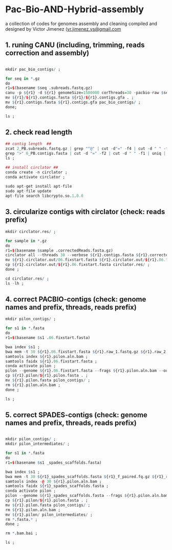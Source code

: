 # Pac-Bio-AND-Hybrid-assembly
a collection of codes for genomes assembly and cleaning compiled and designed by Victor Jimenez (vr.jimenez.vs@gmail.com

## 1. runing CANU (including, trimming, reads correction and assembly) ##
```r

mkdir pac_bio_contigs/ ; 

for seq in *.gz
do
r1=$(basename $seq .subreads.fastq.gz)
canu -p ${r1} -d ${r1} genomeSize=1500000 corThreads=30 -pacbio-raw $seq ;
mv ${r1}/${r1}.contigs.fasta ${r1}/${r1}.contigs.gfa . ;
mv ${r1}.contigs.fasta ${r1}.contigs.gfa pac_bio_contigs/ ;
done; 

ls ;
```

## 2. check read length ##
```r
## contig length  ##
zcat 2_PB.subreads.fastq.gz | grep "^@" | cut -d"=" -f4 | cut -d " " -f1 | uniq -d | sort -n -r | head -n 10 ; 
grep ">" 6_PB.contigs.fasta | cut -d "=" -f2 | cut -d " " -f1 | uniq | sort -n -r ;
ls ;

## install circlator ##
conda create -n circlator ; 
conda activate circlator ;
 
sudo apt-get install apt-file
sudo apt-file update
apt-file search libcrypto.so.1.0.0
```

## 3. circularize contigs with circlator (check: reads prefix) ##
```r
mkdir circlator.res/ ; 

for sample in *.gz
do
r1=$(basename $sample .correctedReads.fasta.gz)
circlator all --threads 30 --verbose ${r1}.contigs.fasta ${r1}.correctedReads.fasta.gz ${r1}.circlator.out ; 
mv ${r1}.circlator.out/06.fixstart.fasta ${r1}.circlator.out/${r1}.06.fixstart.fasta ; 
cp ${r1}.circlator.out/${r1}.06.fixstart.fasta circlator.res/ ; 
done ; 

cd circlator.res/ ; 
ls -lh ; 
```

## 4. correct PACBIO-contigs (check: genome names and prefix, threads, reads prefix) ##
```r
mkdir pilon_contigs/ ; 

for s1 in *.fasta
do
r1=$(basename $s1 .06.fixstart.fasta)

bwa index $s1 ; 
bwa mem -t 30 ${r1}.06.fixstart.fasta ${r1}.raw_1.fastq.gz ${r1}.raw_2.fastq.gz | samtools sort > ${r1}.pilon.aln.bam ;
samtools index ${r1}.pilon.aln.bam ; 
samtools faidx ${r1}.06.fixstart.fasta ;
conda activate pilon ;
pilon --genome ${r1}.06.fixstart.fasta --frags ${r1}.pilon.aln.bam --output ${r1}.pilon --outdir ${r1}.pilon --fix all --mindepth 0.5 --changes --verbose --threads 30 ;
cp ${r1}.pilon/${r1}.pilon.fasta . ;
mv ${r1}.pilon.fasta pilon_contigs/ ;
rm ${r1}.pilon.aln.bam ;
done ; 

ls ;
```

## 5. correct SPADES-contigs (check: genome names and prefix, threads, reads prefix) ##
```r

mkdir pilon_contigs/ ;
mkdir pilon_intermediates/ ; 

for s1 in *.fasta
do
r1=$(basename $s1 _spades_scaffolds.fasta)

bwa index $s1 ; 
bwa mem -t 30 ${r1}_spades_scaffolds.fasta ${r1}_f_paired.fq.gz ${r1}_r_paired.fq.gz | samtools sort -@ 30 > ${r1}.pilon.aln.bam ;
samtools index -@ 30 ${r1}.pilon.aln.bam ; 
samtools faidx ${r1}_spades_scaffolds.fasta ;
conda activate pilon ;
pilon --genome ${r1}_spades_scaffolds.fasta --frags ${r1}.pilon.aln.bam --output ${r1}.pilon --outdir ${r1}.pilon --fix all --mindepth 0.5 --changes --verbose --threads 30 ;
cp ${r1}.pilon/${r1}.pilon.fasta . ;
mv ${r1}.pilon.fasta pilon_contigs/ ;
rm ${r1}.pilon.aln.bam ;
mv ${r1}.pilon/ pilon_intermediates/ ;
rm *.fasta.* ;
done ;

rm *.bam.bai ; 

ls ;
```

